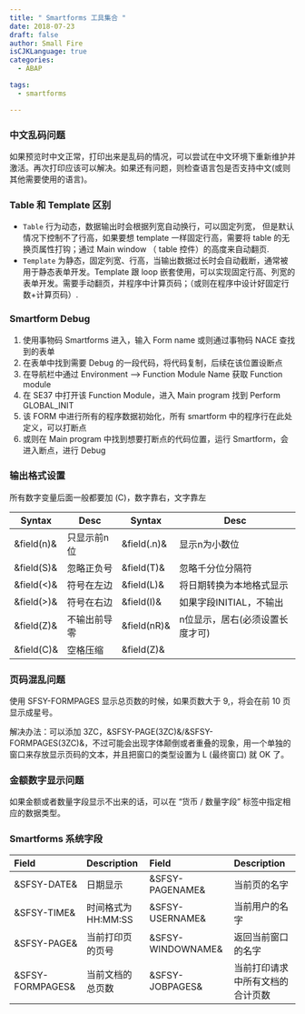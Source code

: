 ```yaml
---
title: " Smartforms 工具集合 "
date: 2018-07-23
draft: false
author: Small Fire
isCJKLanguage: true
categories: 
  - ABAP

tags: 
  - smartforms

---
```


### 中文乱码问题

如果预览时中文正常，打印出来是乱码的情况，可以尝试在中文环境下重新维护并激活。再次打印应该可以解决。如果还有问题，则检查语言包是否支持中文(或则其他需要使用的语言)。

### Table 和 Template 区别

- `Table` 行为动态，数据输出时会根据列宽自动换行，可以固定列宽，
  但是默认情况下控制不了行高，如果要想 template 一样固定行高，需要将 table 的无换页属性打钩；通过 Main window （ table 控件）的高度来自动翻页.
- `Template` 为静态，固定列宽、行高，当输出数据过长时会自动截断，通常被用于静态表单开发。Template 跟 loop 嵌套使用，可以实现固定行高、列宽的表单开发。需要手动翻页，并程序中计算页码；（或则在程序中设计好固定行数+计算页码）.

### Smartform Debug

1. 使用事物码 Smartforms 进入，输入 Form name 或则通过事物码 NACE 查找到的表单
2. 在表单中找到需要 Debug 的一段代码，将代码复制，后续在该位置设断点
3. 在导航栏中通过 Environment –> Function Module Name 获取 Function module
4. 在 SE37 中打开该 Function Module，进入 Main program 找到 Perform GLOBAL_INIT
5. 该 FORM 中进行所有的程序数据初始化，所有 smartform 中的程序行在此处定义，可以打断点
6. 或则在 Main program 中找到想要打断点的代码位置，运行 Smartform，会进入断点，进行 Debug

### 输出格式设置

所有数字变量后面一般都要加 (C)，数字靠右，文字靠左

| Syntax     | Desc         | Syntax      | Desc                            |
| ---------- | ------------ | ----------- | ------------------------------- |
| &field(n)& | 只显示前n位  | &field(.n)& | 显示n为小数位                   |
| &field(S)& | 忽略正负号   | &field(T)&  | 忽略千分位分隔符                |
| &field(<)& | 符号在左边   | &field(L)&  | 将日期转换为本地格式显示        |
| &field(>)& | 符号在右边   | &field(I)&  | 如果字段INITIAL，不输出         |
| &field(Z)& | 不输出前导零 | &field(nR)& | n位显示，居右(必须设置长度才可) |
| &field(C)& | 空格压缩     | &field(Z)&  |                                 |

### 页码混乱问题

使用 SFSY-FORMPAGES 显示总页数的时候，如果页数大于 9,，将会在前 10 页显示成星号。

解决办法：可以添加 3ZC，&SFSY-PAGE(3ZC)&/&SFSY-FORMPAGES(3ZC)&，不过可能会出现字体颠倒或者重叠的现象，用一个单独的窗口来存放显示页码的文本，并且把窗口的类型设置为 L (最终窗口) 就 OK 了。

### 金额数字显示问题

如果金额或者数量字段显示不出来的话，可以在 “货币 / 数量字段” 标签中指定相应的数据类型。

### Smartforms 系统字段

| Field            | Description        | Field             | Description                      |
| :--------------- | :----------------- | :---------------- | :------------------------------- |
| &SFSY-DATE&      | 日期显示           | &SFSY-PAGENAME&   | 当前页的名字                     |
| &SFSY-TIME&      | 时间格式为HH:MM:SS | &SFSY-USERNAME&   | 当前用户的名字                   |
| &SFSY-PAGE&      | 当前打印页的页号   | &SFSY-WINDOWNAME& | 返回当前窗口的名字               |
| &SFSY-FORMPAGES& | 当前文档的总页数   | &SFSY-JOBPAGES&   | 当前打印请求中所有文档的合计页数 |

